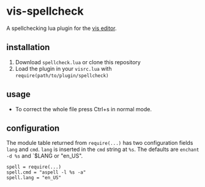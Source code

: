 # vis-spellcheck

A spellchecking lua plugin for the [vis editor](https://github.com/martanne/vis).

## installation

1. Download `spellcheck.lua` or clone this repository
2. Load the plugin in your `visrc.lua` with `require(path/to/plugin/spellcheck)`

## usage

+ To correct the whole file press Ctrl+s in normal mode.

## configuration

The module table returned from `require(...)` has two configuration fields
`lang` and `cmd`. `lang` is inserted in the `cmd` string at `%s`.
The defaults are `enchant -d %s` and `$LANG or "en_US".

	spell = require(...)
	spell.cmd = "aspell -l %s -a"
	spell.lang = "en_US"
